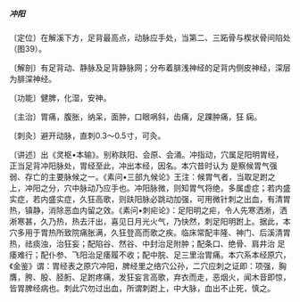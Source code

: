 ##### 冲阳

〔定位〕在解溪下方，足背最高点，动脉应手处，当第二、三跖骨与楔状骨间陷处（图39）。

〔解剖〕有足背动、静脉及足背静脉网；分布着腓浅神经的足背内侧皮神经，深层为腓深神经。

〔功能〕健脾，化湿，安神。

〔主治〕胃痛，腹胀，纳呆，面肿，口眼㖞斜，齿痛，足踝肿痛，狂 痫。

〔刺灸〕避开动脉，直刺0.3〜0.5寸，可灸。

〔讲述〕出《灵枢•本输》。别称趺阳、会原、会涌。冲指动，穴属足阳明胃经，正当足背冲阳脉处，胃经至此，冲出本经，因名。本穴昔时认为 是察候胃气强弱、存亡的主要脉候之一。《素问•三部九候论》王注：候胃气者，当取足跗之上，冲阳之分，穴中脉动乃应手也。冲阳脉微，则知胃气将绝，多属虚症；若内盛实症，若内盛实症，久狂高歌，则趺阳脉必跳动加强，可用微针刺之出血，有清胃热，镇静，消除恶血内留之效。《素问•刺疟论》：足阳明之疟，令人先寒洒淅，洒淅寒甚，久乃热，热去汗出，喜见日月光火气，乃快然，刺足阳明跗上。据此，本穴多用于胃热所致院痛胀满，久狂登高而歌之疾。临床常配丰隆、神门、后溪清胃热，祛痰浊，治狂妄；配陷谷、然谷、中封治足附肿；配条口、绝骨、肩井治 足痿难行；配仆参、飞阳治足痿履不收；配中脘、足三里治胃痛。本穴系本经原穴，《金鉴》谓：胃经表之原穴冲阳，脾经里之络穴公孙，二穴应刺之证即：项强，胸膺，胯、股、胫胻、足跗疼痛，发狂妄言高歌，弃衣而走，恶烟火，闻木音即惊，皆胃脾经病也。刺此穴勿过出血，所谓刺跗上，中大脉，血出不止死，慎之。
